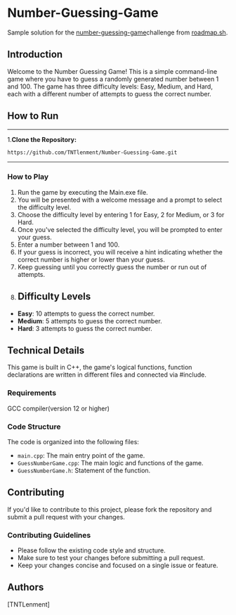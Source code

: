 # Number-Guessing-Game
Sample solution for the [number-guessing-game](https://roadmap.sh/projects/number-guessing-game)challenge from [roadmap.sh](https://roadmap.sh).
## Introduction
Welcome to the Number Guessing Game! This is a simple command-line game where you have to guess a randomly generated number between 1 and 100. The game has three difficulty levels: Easy, Medium, and Hard, each with a different number of attempts to guess the correct number.
## How to Run
---
1.**Clone the Repository:**
```bash
https://github.com/TNTlenment/Number-Guessing-Game.git
```
---
### How to Play
1. Run the game by executing the Main.exe file.
2. You will be presented with a welcome message and a prompt to select the difficulty level.
3. Choose the difficulty level by entering 1 for Easy, 2 for Medium, or 3 for Hard.
4. Once you've selected the difficulty level, you will be prompted to enter your guess.
5. Enter a number between 1 and 100.
6. If your guess is incorrect, you will receive a hint indicating whether the correct number is higher or lower than your guess.
7. Keep guessing until you correctly guess the number or run out of attempts.
8. ## Difficulty Levels
* **Easy**: 10 attempts to guess the correct number.
* **Medium**: 5 attempts to guess the correct number.
* **Hard**: 3 attempts to guess the correct number.
## Technical Details
This game is built in C++, the game's logical functions, function declarations are written in different files and connected via #include.
### Requirements
GCC compiler(version 12 or higher)
### Code Structure
The code is organized into the following files:
* `main.cpp`: The main entry point of the game.
* `GuessNumberGame.cpp`: The main logic and functions of the game.
* `GuessNumberGame.h`: Statement of the function.
## Contributing
If you'd like to contribute to this project, please fork the repository and submit a pull request with your changes.
### Contributing Guidelines
* Please follow the existing code style and structure.
* Make sure to test your changes before submitting a pull request.
* Keep your changes concise and focused on a single issue or feature.
## Authors
[TNTLenment]

